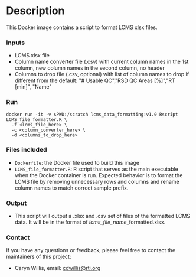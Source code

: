 # Description

This Docker image contains a script to format LCMS xlsx files.

### Inputs
- LCMS xlsx file
- Column name converter file (.csv) with current column names in the 1st column, new column names in the second column, no header
- Columns to drop file (.csv, optional) with list of column names to drop if different from the default: "# Usable QC","RSD QC Areas [%]","RT [min]", "Name"

### Run
```
docker run -it -v $PWD:/scratch lcms_data_formatting:v1.0 Rscript LCMS_file_formatter.R \
  -f <lcms_file_here> \
  -c <column_converter_here> \
  -d <columns_to_drop_here>
```

### Files included

- `Dockerfile`: the Docker file used to build this image
- `LCMS_file_formatter.R`: R script that serves as the main executable when the Docker container is run.  Expected behavior is to format the LCMS file by removing unnecessary rows and columns and rename column names to match correct sample prefix.

### Output
- This script will output a .xlsx and .csv set of files of the formatted LCMS data. It will be in the format of *lcms_file_name*_formatted.xlsx.

### Contact

If you have any questions or feedback, please feel free to contact the maintainers of this project:

- Caryn Willis, email: cdwillis@rti.org

